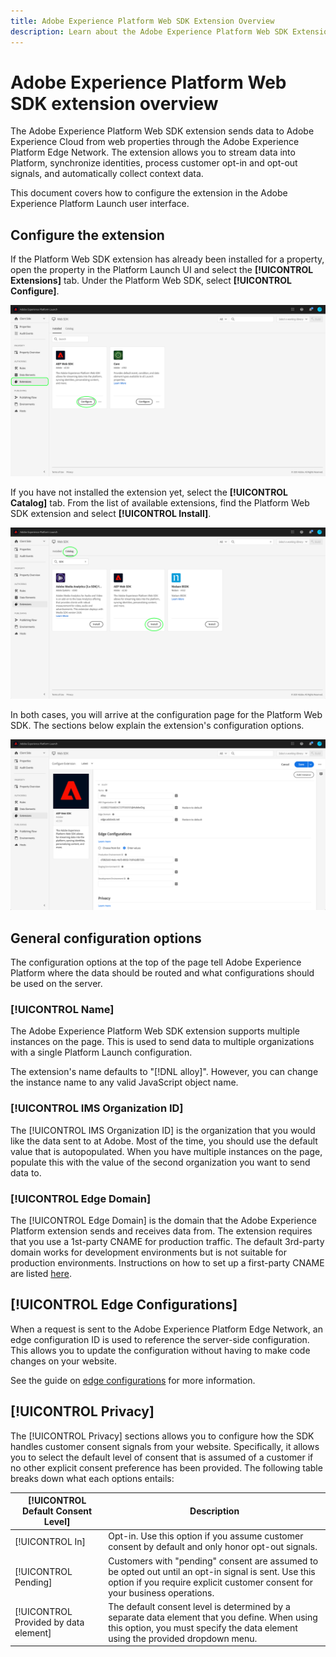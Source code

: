```yaml
---
title: Adobe Experience Platform Web SDK Extension Overview
description: Learn about the Adobe Experience Platform Web SDK Extension for Adobe Experience Platform Launch
---
```


# Adobe Experience Platform Web SDK extension overview

The Adobe Experience Platform Web SDK extension sends data to Adobe Experience Cloud from web properties through the Adobe Experience Platform Edge Network. The extension allows you to stream data into Platform, synchronize identities, process customer opt-in and opt-out signals, and automatically collect context data. 

This document covers how to configure the extension in the Adobe Experience Platform Launch user interface.

## Configure the extension

If the Platform Web SDK extension has already been installed for a property, open the property in the Platform Launch UI and select the **[!UICONTROL Extensions]** tab. Under the Platform Web SDK, select **[!UICONTROL Configure]**.

![](../images/extension/overview/configure.png)

If you have not installed the extension yet, select the **[!UICONTROL Catalog]** tab. From the list of available extensions, find the Platform Web SDK extension and select **[!UICONTROL Install]**.

![](../images/extension/overview/install.png)

In both cases, you will arrive at the configuration page for the Platform Web SDK. The sections below explain the extension's configuration options.

![](../images/extension/overview/config-screen.png)

## General configuration options

The configuration options at the top of the page tell Adobe Experience Platform where the data should be routed and what configurations should be used on the server. 

### [!UICONTROL Name]

The Adobe Experience Platform Web SDK extension supports multiple instances on the page. This is used to send data to multiple organizations with a single Platform Launch configuration. 

The extension's name defaults to "[!DNL alloy]". However, you can change the instance name to any valid JavaScript object name.

### **[!UICONTROL IMS Organization ID]**

The [!UICONTROL IMS Organization ID] is the organization that you would like the data sent to at Adobe. Most of the time, you should use the default value that is autopopulated. When you have multiple instances on the page,  populate this with the value of the second organization you want to send data to. 

### **[!UICONTROL Edge Domain]**

The [!UICONTROL Edge Domain] is the domain that the Adobe Experience Platform extension sends and receives data from. The extension requires that you use a 1st-party CNAME for production traffic. The default 3rd-party domain works for development environments but is not suitable for production environments. Instructions on how to set up a first-party CNAME are listed [here](https://docs.adobe.com/content/help/en/core-services/interface/ec-cookies/cookies-first-party.html). 

## [!UICONTROL Edge Configurations]

When a request is sent to the Adobe Experience Platform Edge Network, an edge configuration ID is used to reference the server-side configuration. This allows you to update the configuration without having to make code changes on your website.

See the guide on [edge configurations](../fundamentals/edge-configuration.md) for more information.

## [!UICONTROL Privacy]

The [!UICONTROL Privacy] sections allows you to configure how the SDK handles customer consent signals from your website. Specifically, it allows you to select the default level of consent that is assumed of a customer if no other explicit consent preference has been provided. The following table breaks down what each options entails:

| [!UICONTROL Default Consent Level] | Description |
| --- | --- |
| [!UICONTROL In] | Opt-in. Use this option if you assume customer consent by default and only honor opt-out signals. |
| [!UICONTROL Pending] | Customers with "pending" consent are assumed to be opted out until an opt-in signal is sent. Use this option if you require explicit customer consent for your business operations. |
| [!UICONTROL Provided by data element] | The default consent level is determined by a separate data element that you define. When using this option, you must specify the data element using the provided dropdown menu. |